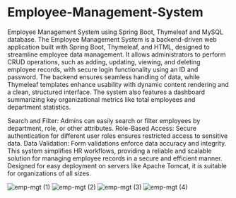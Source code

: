 # Employee-Management-System
Employee Management System using Spring Boot, Thymeleaf and MySQL database.
The Employee Management System is a backend-driven web application built with Spring Boot, Thymeleaf, and HTML, designed to streamline employee data management. It allows administrators to perform CRUD operations, such as adding, updating, viewing, and deleting employee records, with secure login functionality using an ID and password. The backend ensures seamless handling of data, while Thymeleaf templates enhance usability with dynamic content rendering and a clean, structured interface. The system also features a dashboard summarizing key organizational metrics like total employees and department statistics.

Search and Filter: Admins can easily search or filter employees by department, role, or other attributes.
Role-Based Access: Secure authentication for different user roles ensures restricted access to sensitive data.
Data Validation: Form validations enforce data accuracy and integrity.
This system simplifies HR workflows, providing a reliable and scalable solution for managing employee records in a secure and efficient manner. Designed for easy deployment on servers like Apache Tomcat, it is suitable for organizations of all sizes.

![emp-mgt (1)](https://github.com/user-attachments/assets/1ebc5101-58ed-4278-9281-94a354942010)
![emp-mgt (2)](https://github.com/user-attachments/assets/22c275b3-2f7a-403a-8b04-ac05983385a0)
![emp-mgt (3)](https://github.com/user-attachments/assets/22b93d29-8d57-43a4-8112-216c4308e43a)
![emp-mgt (4)](https://github.com/user-attachments/assets/e1be2cba-7273-4f95-9c52-cf11d446046b)
